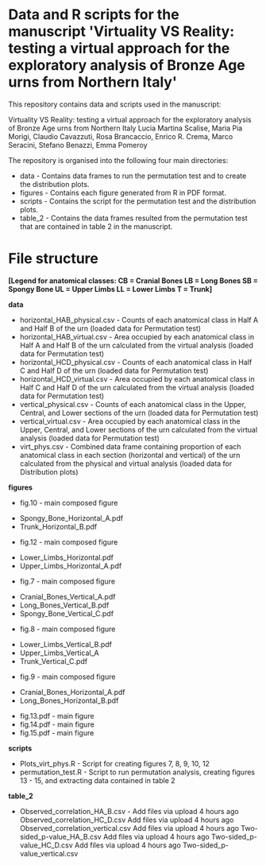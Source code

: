 # Data and R scripts for the manuscript 'Virtuality VS Reality: testing a virtual approach for the exploratory analysis of Bronze Age urns from Northern Italy'

This repository contains data and scripts used in the manuscript:

Virtuality VS Reality: testing a virtual approach for the exploratory analysis of Bronze Age urns from Northern Italy
Lucia Martina Scalise, Maria Pia Morigi, Claudio Cavazzuti, Rosa Brancaccio, Enrico R. Crema, Marco Seracini, Stefano Benazzi, Emma Pomeroy

The repository is organised into the following four main directories:

- data - Contains data frames to run the permutation test and to create the distribution plots.
- figures - Contains each figure generated from R in PDF format.
- scripts - Contains the script for the permutation test and the distribution plots.
- table_2 - Contains the data frames resulted from the permutation test that are contained in table 2 in the manuscript.

# File structure

**[Legend for anatomical classes:
CB = Cranial Bones
LB = Long Bones
SB = Spongy Bone
UL = Upper Limbs
LL = Lower Limbs
T = Trunk]**

**data**
- horizontal_HAB_physical.csv - Counts of each anatomical class in Half A and Half B of the urn (loaded data for Permutation test)
- horizontal_HAB_virtual.csv -  Area occupied by each anatomical class in Half A and Half B of the urn calculated from the virtual analysis (loaded data for Permutation test)
- horizontal_HCD_physical.csv - Counts of each anatomical class in Half C and Half D of the urn (loaded data for Permutation test)
- horizontal_HCD_virtual.csv - Area occupied by each anatomical class in Half C and Half D of the urn calculated from the virtual analysis (loaded data for Permutation test)
- vertical_physical.csv - Counts of each anatomical class in the Upper, Central, and Lower sections of the urn (loaded data for Permutation test)
- vertical_virtual.csv - Area occupied by each anatomical class in the Upper, Central, and Lower sections of the urn calculated from the virtual analysis (loaded data for Permutation test)
- virt_phys.csv - Combined data frame containing proportion of each anatomical class in each section (horizontal and vertical) of the urn calculated from the physical and virtual analysis (loaded data for Distribution plots)

**figures**
- fig.10 - main composed figure
 * Spongy_Bone_Horizontal_A.pdf 
 * Trunk_Horizontal_B.pdf
- fig.12 - main composed figure
 * Lower_Limbs_Horizontal.pdf
 * Upper_Limbs_Horizontal_A.pdf
- fig.7 - main composed figure
 * Cranial_Bones_Vertical_A.pdf
 * Long_Bones_Vertical_B.pdf
 * Spongy_Bone_Vertical_C.pdf
- fig.8 - main composed figure
 * Lower_Limbs_Vertical_B.pdf
 * Upper_Limbs_Vertical_A
 * Trunk_Vertical_C.pdf
- fig.9 - main composed figure
 * Cranial_Bones_Horizontal_A.pdf
 * Long_Bones_Horizontal_B.pdf
- fig.13.pdf - main figure
- fig.14.pdf - main figure
- fig.15.pdf - main figure

**scripts**
- Plots_virt_phys.R - Script for creating figures 7, 8, 9, 10, 12
- permutation_test.R - Script to run permutation analysis, creating figures 13 - 15, and extracting data contained in table 2

**table_2**
- Observed_correlation_HA_B.csv - 
Add files via upload
4 hours ago
Observed_correlation_HC_D.csv
Add files via upload
4 hours ago
Observed_correlation_vertical.csv
Add files via upload
4 hours ago
Two-sided_p-value_HA_B.csv
Add files via upload
4 hours ago
Two-sided_p-value_HC_D.csv
Add files via upload
4 hours ago
Two-sided_p-value_vertical.csv
